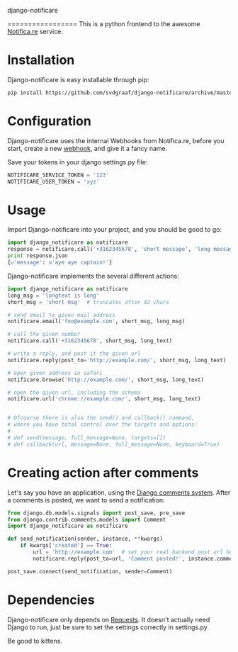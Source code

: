 django-notificare

=================
This is a python frontend to the awesome [Notifica.re](https://notifica.re) service.

Installation
============
Django-notificare is easy installable through pip:
```bash
pip install https://github.com/svdgraaf/django-notificare/archive/master.zip
```

Configuration
=============
Django-notificare uses the internal Webhooks from Notifica.re, before you start, create a new [webhook](https://notifica.re/dashboard/services/create/webhook), and give it a fancy name.

Save your tokens in your django settings.py file:

```python
NOTIFICARE_SERVICE_TOKEN = '123'
NOTIFICARE_USER_TOKEN = 'xyz'
```

Usage
=====
Import Django-notificare into your project, and you should be good to go:

```python
import django_notificare as notificare
response = notificare.call('+3162345678', 'short message', 'long message')
print response.json
{u'message': u'aye aye captain!'}
```

Django-notificare implements the several different actions:

```python
import django_notificare as notificare
long_msg = 'longtext is long'
short_msg = 'short msg'  # truncates after 42 chars

# send email to given mail address
notificare.email('foo@example.com', short_msg, long_msg)

# call the given number
notificare.call('+3162345678', short_msg, long_text)

# write a reply, and post it the given url
notificare.reply(post_to='http://example.com/', short_msg, long_text)

# open given address in safari
notificare.browse('http://example.com/', short_msg, long_text)

# open the given url, including the schema
notificare.url('chrome://example.com/', short_msg, long_text)


# Ofcourse there is also the send() and callback() command,
# where you have total control over the targets and options:
#
# def send(message, full_message=None, targets=[])
# def callback(url, message=None, full_message=None, keyboard=True)
```

Creating action after comments
==============================
Let's say you have an application, using the [Django comments system](https://docs.djangoproject.com/en/dev/ref/contrib/comments/). After a comments is posted, we want to send a notification: 

```python
from django.db.models.signals import post_save, pre_save
from django.contrib.comments.models import Comment
import django_notificare as notificare

def send_notification(sender, instance, **kwargs)
    if kwargs['created'] == True:
        url = 'http://example.com'  # set your real backend post url here
        notificare.reply(post_to=url, 'Comment posted!', instance.comment)

post_save.connect(send_notification, sender=Comment)
```

Dependencies
============
Django-notificare only depends on [Requests](http://docs.python-requests.org/en/latest/). It doesn't actually need Django to run, just be sure to set the settings correctly in settings.py

Be good to kittens.
